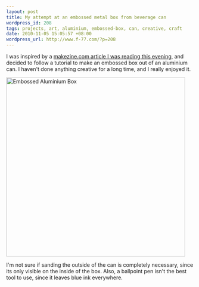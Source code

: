 ```yaml
---
layout: post
title: My attempt at an embossed metal box from beverage can
wordpress_id: 208
tags: projects, art, aluminium, embossed-box, can, creative, craft
date: 2010-11-05 15:05:57 +08:00
wordpress_url: http://www.f-77.com/?p=208
---
```

I was inspired by a <a href="http://blog.makezine.com/archive/2010/11/how-to_embossed_metal_box_from_beve.html">makezine.com article I was reading this evening</a>, and decided to follow a tutorial to make an embossed box out of an aluminium can. I haven't done anything creative for a long time, and I really enjoyed it.

<a href="http://www.f-77.com/wp-content/uploads/2010/11/box-small.jpg">
<img src="http://www.f-77.com/wp-content/uploads/2010/11/box-small.jpg" alt="Embossed Aluminium Box" title="Embossed Aluminium Box" class="aligncenter size-full wp-image-209" width="480px" />
</a>

I'm not sure if sanding the outside of the can is completely necessary, since its only visible on the inside of the box. Also, a ballpoint pen isn't the best tool to use, since it leaves blue ink everywhere.

